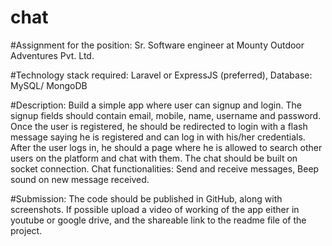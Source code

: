 # chat

#Assignment for the position: 
Sr. Software engineer at Mounty Outdoor Adventures Pvt. Ltd.

#Technology stack required: 
Laravel or ExpressJS (preferred), Database: MySQL/ MongoDB

#Description:
Build a simple app where user can signup and login. The signup fields should contain email, mobile, name, username and password. Once the user is registered, he should be redirected to login with a flash message saying he is registered and can log in with his/her credentials. 
After the user logs in, he should a page where he is allowed to search other users on the platform and chat with them. The chat should be built on socket connection.
Chat functionalities: Send and receive messages, Beep sound on new message received.

#Submission:
The code should be published in GitHub, along with screenshots.
If possible upload a video of working of the app either in youtube or google drive, and the shareable link to the readme file of the project.
